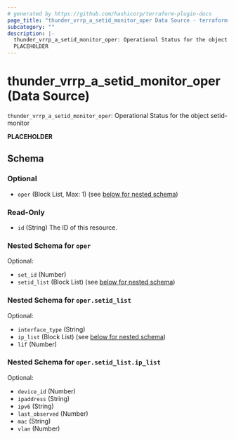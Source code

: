 ```yaml
---
# generated by https://github.com/hashicorp/terraform-plugin-docs
page_title: "thunder_vrrp_a_setid_monitor_oper Data Source - terraform-provider-thunder"
subcategory: ""
description: |-
  thunder_vrrp_a_setid_monitor_oper: Operational Status for the object setid-monitor
  PLACEHOLDER
---
```


# thunder_vrrp_a_setid_monitor_oper (Data Source)

`thunder_vrrp_a_setid_monitor_oper`: Operational Status for the object setid-monitor

__PLACEHOLDER__



<!-- schema generated by tfplugindocs -->
## Schema

### Optional

- `oper` (Block List, Max: 1) (see [below for nested schema](#nestedblock--oper))

### Read-Only

- `id` (String) The ID of this resource.

<a id="nestedblock--oper"></a>
### Nested Schema for `oper`

Optional:

- `set_id` (Number)
- `setid_list` (Block List) (see [below for nested schema](#nestedblock--oper--setid_list))

<a id="nestedblock--oper--setid_list"></a>
### Nested Schema for `oper.setid_list`

Optional:

- `interface_type` (String)
- `ip_list` (Block List) (see [below for nested schema](#nestedblock--oper--setid_list--ip_list))
- `lif` (Number)

<a id="nestedblock--oper--setid_list--ip_list"></a>
### Nested Schema for `oper.setid_list.ip_list`

Optional:

- `device_id` (Number)
- `ipaddress` (String)
- `ipv6` (String)
- `last_observed` (Number)
- `mac` (String)
- `vlan` (Number)


